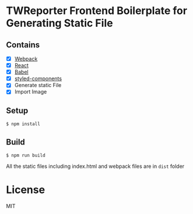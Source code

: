
# TWReporter Frontend Boilerplate for Generating Static File

## Contains

- [x] [Webpack](https://webpack.github.io)
- [x] [React](https://facebook.github.io/react/)
- [x] [Babel](https://babeljs.io/)
- [x] [styled-components](https://github.com/styled-components/styled-components.git)
- [x] Generate static File
- [x] Import Image

## Setup

```
$ npm install
```

## Build

```
$ npm run build
```

All the static files including index.html and webpack files are in `dist` folder

# License

MIT
